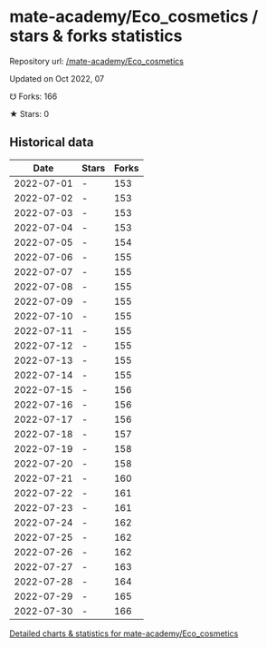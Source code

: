 # mate-academy/Eco_cosmetics / stars & forks statistics

Repository url: [/mate-academy/Eco_cosmetics](https://github.com/mate-academy/Eco_cosmetics)

Updated on Oct 2022, 07

☋ Forks: 166

★ Stars: 0

## Historical data
| Date | Stars | Forks |
|------|-------|-------|
| 2022-07-01 | - | 153 | 
| 2022-07-02 | - | 153 | 
| 2022-07-03 | - | 153 | 
| 2022-07-04 | - | 153 | 
| 2022-07-05 | - | 154 | 
| 2022-07-06 | - | 155 | 
| 2022-07-07 | - | 155 | 
| 2022-07-08 | - | 155 | 
| 2022-07-09 | - | 155 | 
| 2022-07-10 | - | 155 | 
| 2022-07-11 | - | 155 | 
| 2022-07-12 | - | 155 | 
| 2022-07-13 | - | 155 | 
| 2022-07-14 | - | 155 | 
| 2022-07-15 | - | 156 | 
| 2022-07-16 | - | 156 | 
| 2022-07-17 | - | 156 | 
| 2022-07-18 | - | 157 | 
| 2022-07-19 | - | 158 | 
| 2022-07-20 | - | 158 | 
| 2022-07-21 | - | 160 | 
| 2022-07-22 | - | 161 | 
| 2022-07-23 | - | 161 | 
| 2022-07-24 | - | 162 | 
| 2022-07-25 | - | 162 | 
| 2022-07-26 | - | 162 | 
| 2022-07-27 | - | 163 | 
| 2022-07-28 | - | 164 | 
| 2022-07-29 | - | 165 | 
| 2022-07-30 | - | 166 | 


[Detailed charts & statistics for mate-academy/Eco_cosmetics](https://reviewgithub.com/rep/mate-academy/Eco_cosmetics)
